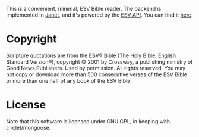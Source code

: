This is a convenient, minimal, ESV Bible reader. The backend is implemented in [Janet](https://janet-lang.org/), and it's powered by the [ESV API](https://api.esv.org/docs/). You can find it [here]().

# Copyright

Scripture quotations are from the [ESV® Bible](https://www.esv.org) (The Holy Bible, English Standard Version®), copyright © 2001 by Crossway, a publishing ministry of Good News Publishers. Used by permission. All rights reserved. You may not copy or download more than 500 consecutive verses of the ESV Bible or more than one half of any book of the ESV Bible.

# License

Note that this software is licensed under GNU GPL, in keeping with circlet/mongoose.
